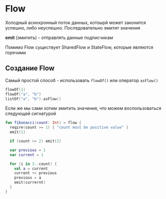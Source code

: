 # Flow 

Холодный асинхронный поток данных, котоырй может законится успешно, либо неуспешно. Последовательно эмитит значения

**emit** (эмитить) - отправлять данные подписчикам

Помимо Flow существует SharedFlow и StateFlow, которые являются горячими

## Создание Flow

Самый простой способ - использовать `flowOf()` или оператор `asFlow()`

```kotlin
flowOf(1)
flowOf("a", "b")
listOf("a", "b").asFlow()
```

Если же мы сами хотим эмитить значения, что можем воспользоваться следующей сигнатурой

```kotlin
fun fibonacci(count: Int) = flow {
  reqire(count >= 1) { "count must be positive value" }
  emit(1)

  if (count >= 2) emit(2)

  var previous = 1
  var current = 1

  for (i in 3..count) {
    val a = current
    current += previous
    previous = a
    emit(currernt)
  }
}
```
